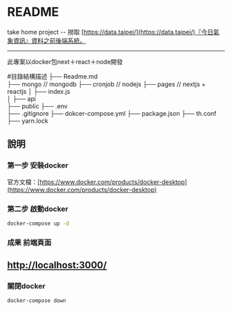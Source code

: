 README
===========================
take home project --  撈取 [https://data.taipei/](https://data.taipei/)『今日氣象資訊』資料之前後端系統。

****

此專案以docker包next＋react＋node開發

#目錄結構描述
├── Readme.md                   
├── mongo                       // mongodb
├── cronjob                     // nodejs
├── pages                       // nextjs + reactjs
│   ├── index.js                
│   ├── api                         
├── public
├── .env                         
├── .gitignore
├── dokcer-compose.yml
├── package.json
├── th.conf
├── yarn.lock



說明
------
### 第一步 安裝docker
官方文檔：[https://www.docker.com/products/docker-desktop](https://www.docker.com/products/docker-desktop)
### 第二步 啟動docker
```Bash
docker-compose up -d
```
### 成果 前端頁面
[http://localhost:3000/](http://localhost:3000/)
------
### 關閉docker
```Bash
docker-compose down
```

